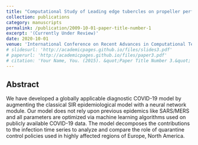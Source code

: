```yaml
---
title: "Computational Study of Leading edge tubercles on propeller performance"
collection: publications
category: manuscripts
permalink: /publication/2009-10-01-paper-title-number-1
excerpt: '(Currently Under Review)'
date: 2020-10-01
venue: 'International Conference on Recent Advances in Computational Techniques (IC-RACT)'
# slidesurl: 'http://academicpages.github.io/files/slides3.pdf'
# paperurl: 'http://academicpages.github.io/files/paper3.pdf'
# citation: 'Your Name, You. (2015). &quot;Paper Title Number 3.&quot; <i>Journal 1</i>. 1(3).'
---
```


## Abstract
We have developed a globally applicable diagnostic COVID-19 model by augmenting the classical SIR epidemiological model with a neural network module. Our model does not rely upon previous epidemics like SARS/MERS and all parameters are optimized via machine learning algorithms used on publicly available COVID-19 data. The model decomposes the contributions to the infection time series to analyze and compare the role of quarantine control policies used in highly affected regions of Europe, North America.
